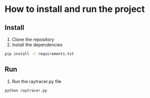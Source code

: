 # How to install and run the project

## Install

1. Clone the repository
2. Install the dependencies

```bash
pip install -r requirements.txt
```

## Run

1. Run the raytracer.py file

```bash
python raytracer.py
```
